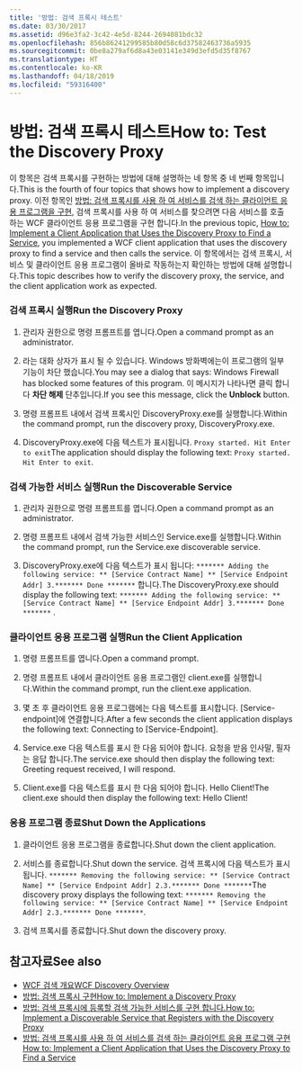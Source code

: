 ```yaml
---
title: '방법: 검색 프록시 테스트'
ms.date: 03/30/2017
ms.assetid: d96e3fa2-3c42-4e5d-8244-2694081bdc32
ms.openlocfilehash: 856b86241299585b80d58c6d37582463736a5935
ms.sourcegitcommit: 0be8a279af6d8a43e03141e349d3efd5d35f8767
ms.translationtype: HT
ms.contentlocale: ko-KR
ms.lasthandoff: 04/18/2019
ms.locfileid: "59316400"
---
```

# <a name="how-to-test-the-discovery-proxy"></a><span data-ttu-id="fb300-102">방법: 검색 프록시 테스트</span><span class="sxs-lookup"><span data-stu-id="fb300-102">How to: Test the Discovery Proxy</span></span>
<span data-ttu-id="fb300-103">이 항목은 검색 프록시를 구현하는 방법에 대해 설명하는 네 항목 중 네 번째 항목입니다.</span><span class="sxs-lookup"><span data-stu-id="fb300-103">This is the fourth of four topics that shows how to implement a discovery proxy.</span></span> <span data-ttu-id="fb300-104">이전 항목인 [방법: 검색 프록시를 사용 하 여 서비스를 검색 하는 클라이언트 응용 프로그램을 구현](../../../../docs/framework/wcf/feature-details/client-app-discovery-proxy-to-find-a-service.md), 검색 프록시를 사용 하 여 서비스를 찾으려면 다음 서비스를 호출 하는 WCF 클라이언트 응용 프로그램을 구현 합니다.</span><span class="sxs-lookup"><span data-stu-id="fb300-104">In the previous topic, [How to: Implement a Client Application that Uses the Discovery Proxy to Find a Service](../../../../docs/framework/wcf/feature-details/client-app-discovery-proxy-to-find-a-service.md), you implemented a WCF client application that uses the discovery proxy to find a service and then calls the service.</span></span> <span data-ttu-id="fb300-105">이 항목에서는 검색 프록시, 서비스 및 클라이언트 응용 프로그램이 올바로 작동하는지 확인하는 방법에 대해 설명합니다.</span><span class="sxs-lookup"><span data-stu-id="fb300-105">This topic describes how to verify the discovery proxy, the service, and the client application work as expected.</span></span>  
  
### <a name="run-the-discovery-proxy"></a><span data-ttu-id="fb300-106">검색 프록시 실행</span><span class="sxs-lookup"><span data-stu-id="fb300-106">Run the Discovery Proxy</span></span>  
  
1. <span data-ttu-id="fb300-107">관리자 권한으로 명령 프롬프트를 엽니다.</span><span class="sxs-lookup"><span data-stu-id="fb300-107">Open a command prompt as an administrator.</span></span>  
  
2. <span data-ttu-id="fb300-108">라는 대화 상자가 표시 될 수 있습니다. Windows 방화벽에는이 프로그램의 일부 기능이 차단 했습니다.</span><span class="sxs-lookup"><span data-stu-id="fb300-108">You may see a dialog that says: Windows Firewall has blocked some features of this program.</span></span> <span data-ttu-id="fb300-109">이 메시지가 나타나면 클릭 합니다 **차단 해제** 단추입니다.</span><span class="sxs-lookup"><span data-stu-id="fb300-109">If you see this message, click the **Unblock** button.</span></span>  
  
3. <span data-ttu-id="fb300-110">명령 프롬프트 내에서 검색 프록시인 DiscoveryProxy.exe를 실행합니다.</span><span class="sxs-lookup"><span data-stu-id="fb300-110">Within the command prompt, run the discovery proxy, DiscoveryProxy.exe.</span></span>  
  
4. <span data-ttu-id="fb300-111">DiscoveryProxy.exe에 다음 텍스트가 표시됩니다. `Proxy started. Hit Enter to exit`</span><span class="sxs-lookup"><span data-stu-id="fb300-111">The application should display the following text: `Proxy started. Hit Enter to exit`.</span></span>  
  
### <a name="run-the-discoverable-service"></a><span data-ttu-id="fb300-112">검색 가능한 서비스 실행</span><span class="sxs-lookup"><span data-stu-id="fb300-112">Run the Discoverable Service</span></span>  
  
1. <span data-ttu-id="fb300-113">관리자 권한으로 명령 프롬프트를 엽니다.</span><span class="sxs-lookup"><span data-stu-id="fb300-113">Open a command prompt as an administrator.</span></span>  
  
2. <span data-ttu-id="fb300-114">명령 프롬프트 내에서 검색 가능한 서비스인 Service.exe를 실행합니다.</span><span class="sxs-lookup"><span data-stu-id="fb300-114">Within the command prompt, run the Service.exe discoverable service.</span></span>  
  
3. <span data-ttu-id="fb300-115">DiscoveryProxy.exe에 다음 텍스트가 표시 됩니다: `******* Adding the following service: ** [Service Contract Name] ** [Service Endpoint Addr] 3.******* Done *******` 합니다.</span><span class="sxs-lookup"><span data-stu-id="fb300-115">The DiscoveryProxy.exe should display the following text: `******* Adding the following service: ** [Service Contract Name] ** [Service Endpoint Addr] 3.******* Done *******` .</span></span>  
  
### <a name="run-the-client-application"></a><span data-ttu-id="fb300-116">클라이언트 응용 프로그램 실행</span><span class="sxs-lookup"><span data-stu-id="fb300-116">Run the Client Application</span></span>  
  
1. <span data-ttu-id="fb300-117">명령 프롬프트를 엽니다.</span><span class="sxs-lookup"><span data-stu-id="fb300-117">Open a command prompt.</span></span>  
  
2. <span data-ttu-id="fb300-118">명령 프롬프트 내에서 클라이언트 응용 프로그램인 client.exe를 실행합니다.</span><span class="sxs-lookup"><span data-stu-id="fb300-118">Within the command prompt, run the client.exe application.</span></span>  
  
3. <span data-ttu-id="fb300-119">몇 초 후 클라이언트 응용 프로그램에는 다음 텍스트를 표시합니다. [Service-endpoint]에 연결합니다.</span><span class="sxs-lookup"><span data-stu-id="fb300-119">After a few seconds the client application displays the following text: Connecting to [Service-Endpoint].</span></span>  
  
4. <span data-ttu-id="fb300-120">Service.exe 다음 텍스트를 표시 한 다음 되어야 합니다. 요청을 받음 인사말, 필자는 응답 합니다.</span><span class="sxs-lookup"><span data-stu-id="fb300-120">The service.exe should then display the following text: Greeting request received, I will respond.</span></span>  
  
5. <span data-ttu-id="fb300-121">Client.exe를 다음 텍스트를 표시 한 다음 되어야 합니다. Hello Client!</span><span class="sxs-lookup"><span data-stu-id="fb300-121">The client.exe should then display the following text: Hello Client!</span></span>  
  
### <a name="shut-down-the-applications"></a><span data-ttu-id="fb300-122">응용 프로그램 종료</span><span class="sxs-lookup"><span data-stu-id="fb300-122">Shut Down the Applications</span></span>  
  
1. <span data-ttu-id="fb300-123">클라이언트 응용 프로그램을 종료합니다.</span><span class="sxs-lookup"><span data-stu-id="fb300-123">Shut down the client application.</span></span>  
  
2. <span data-ttu-id="fb300-124">서비스를 종료합니다.</span><span class="sxs-lookup"><span data-stu-id="fb300-124">Shut down the service.</span></span> <span data-ttu-id="fb300-125">검색 프록시에 다음 텍스트가 표시됩니다. `******* Removing the following service: ** [Service Contract Name] ** [Service Endpoint Addr] 2.3.******* Done *******`</span><span class="sxs-lookup"><span data-stu-id="fb300-125">The discovery proxy displays the following text: `******* Removing the following service: ** [Service Contract Name] ** [Service Endpoint Addr] 2.3.******* Done *******`.</span></span>  
  
3. <span data-ttu-id="fb300-126">검색 프록시를 종료합니다.</span><span class="sxs-lookup"><span data-stu-id="fb300-126">Shut down the discovery proxy.</span></span>  
  
## <a name="see-also"></a><span data-ttu-id="fb300-127">참고자료</span><span class="sxs-lookup"><span data-stu-id="fb300-127">See also</span></span>

- [<span data-ttu-id="fb300-128">WCF 검색 개요</span><span class="sxs-lookup"><span data-stu-id="fb300-128">WCF Discovery Overview</span></span>](../../../../docs/framework/wcf/feature-details/wcf-discovery-overview.md)
- [<span data-ttu-id="fb300-129">방법: 검색 프록시 구현</span><span class="sxs-lookup"><span data-stu-id="fb300-129">How to: Implement a Discovery Proxy</span></span>](../../../../docs/framework/wcf/feature-details/how-to-implement-a-discovery-proxy.md)
- [<span data-ttu-id="fb300-130">방법: 검색 프록시에 등록할 검색 가능한 서비스를 구현 합니다.</span><span class="sxs-lookup"><span data-stu-id="fb300-130">How to: Implement a Discoverable Service that Registers with the Discovery Proxy</span></span>](../../../../docs/framework/wcf/feature-details/discoverable-service-that-registers-with-the-discovery-proxy.md)
- [<span data-ttu-id="fb300-131">방법: 검색 프록시를 사용 하 여 서비스를 검색 하는 클라이언트 응용 프로그램 구현</span><span class="sxs-lookup"><span data-stu-id="fb300-131">How to: Implement a Client Application that Uses the Discovery Proxy to Find a Service</span></span>](../../../../docs/framework/wcf/feature-details/client-app-discovery-proxy-to-find-a-service.md)

